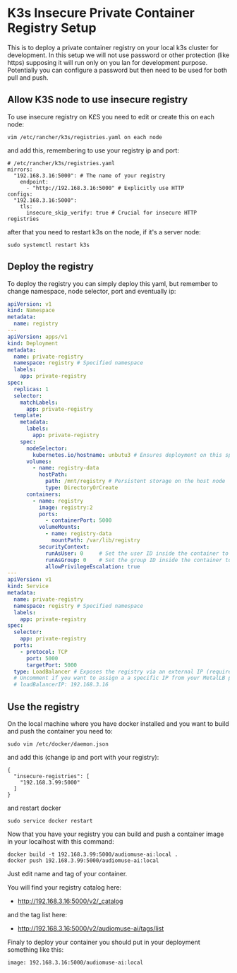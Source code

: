 # K3s Insecure Private Container Registry Setup
This is to deploy a private container registry on your local k3s cluster for development. In this setup we will not use password or other protection (like https) supposing it will run only on you lan for development purpose.
Potentially you can configure a password but then need to be used for both pull and push.

## Allow K3S node to use insecure registry

To use insecure registry on K£S you need to edit or create this on each node:

```
vim /etc/rancher/k3s/registries.yaml on each node
```

and add this, remembering to use your registry ip and port:
```
# /etc/rancher/k3s/registries.yaml
mirrors:
  "192.168.3.16:5000": # The name of your registry
    endpoint:
      - "http://192.168.3.16:5000" # Explicitly use HTTP
configs:
  "192.168.3.16:5000":
    tls:
      insecure_skip_verify: true # Crucial for insecure HTTP registries
```

after that you need to restart k3s on the node, if it's a server node:

```
sudo systemctl restart k3s
```

## Deploy the registry

To deploy the registry you can simply deploy this yaml, but remember to change namespace, node selector, port and eventually ip:

```yaml
apiVersion: v1
kind: Namespace
metadata:
  name: registry
---
apiVersion: apps/v1
kind: Deployment
metadata:
  name: private-registry
  namespace: registry # Specified namespace
  labels:
    app: private-registry
spec:
  replicas: 1
  selector:
    matchLabels:
      app: private-registry
  template:
    metadata:
      labels:
        app: private-registry
    spec:
      nodeSelector:
        kubernetes.io/hostname: unbutu3 # Ensures deployment on this specific node
      volumes:
        - name: registry-data
          hostPath:
            path: /mnt/registry # Persistent storage on the host node
            type: DirectoryOrCreate
      containers:
        - name: registry
          image: registry:2
          ports:
            - containerPort: 5000
          volumeMounts:
            - name: registry-data
              mountPath: /var/lib/registry
          securityContext:
            runAsUser: 0     # Set the user ID inside the container to root
            runAsGroup: 0    # Set the group ID inside the container to root
            allowPrivilegeEscalation: true
---
apiVersion: v1
kind: Service
metadata:
  name: private-registry
  namespace: registry # Specified namespace
  labels:
    app: private-registry
spec:
  selector:
    app: private-registry
  ports:
    - protocol: TCP
      port: 5000
      targetPort: 5000
  type: LoadBalancer # Exposes the registry via an external IP (requires LoadBalancer provider like MetalLB)
  # Uncomment if you want to assign a a specific IP from your MetalLB pool:
  # loadBalancerIP: 192.168.3.16
```

## Use the registry

On the local machine where you have docker installed and you want to build and push the container you need to:

```
sudo vim /etc/docker/daemon.json
```

and add this (change ip and port with your registry):
```
{
  "insecure-registries": [
    "192.168.3.99:5000"
  ]
}
```

and restart docker
```
sudo service docker restart
```

Now that you have your registry you can build and push a container image in your localhost with this command:
```
docker build -t 192.168.3.99:5000/audiomuse-ai:local .
docker push 192.168.3.99:5000/audiomuse-ai:local
```
Just edit name and tag of your container.

You will find your registry catalog here:
* http://192.168.3.16:5000/v2/_catalog

and the tag list here:
* http://192.168.3.16:5000/v2/audiomuse-ai/tags/list

Finaly to deploy your container you should put in your deployment something like this:
```
image: 192.168.3.16:5000/audiomuse-ai:local
```
